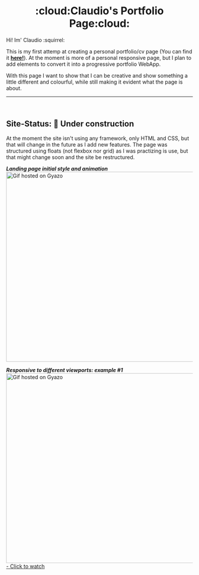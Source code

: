 # 
<h1 align='center'> :cloud:Claudio's Portfolio Page:cloud:</h1> 

Hi! Im' Claudio :squirrel:

This is my first attemp at creating a personal portfolio/cv page (You can find it **[here!](https://claudiferock.github.io/Page/)**). At the moment is more of a personal responsive page, but I plan to add elements to convert it into a progressive portfolio WebApp.

With this page I want to show that I can be creative and show something a little different and colourful, while still making it evident what the page is about.

------------------------------  
<br />

## Site-Status: :construction: Under construction

At the moment the site isn't using any framework, only HTML and CSS, but that will change in the future as I add new features. The page was structured using floats (not flexbox nor grid) as I was practizing is use, but that might change soon and the site be restructured.

***Landing page initial style and animation***<br />
<a href="https://gyazo.com/abec9fcc48a47986f5bd749161a90b5f"><img src="https://i.gyazo.com/abec9fcc48a47986f5bd749161a90b5f.gif" alt="Gif hosted on Gyazo" width="512"/></a>

***Responsive to different viewports: example #1***<br />
<a href="https://gyazo.com/9df2f688223b06460555d0c444198f54"><img src="https://i.gyazo.com/9df2f688223b06460555d0c444198f54.gif" alt="Gif hosted on Gyazo" width="512"/> - Click to watch</a>
